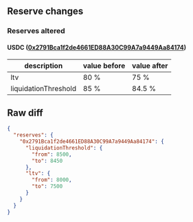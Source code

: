 ## Reserve changes

### Reserves altered

#### USDC ([0x2791Bca1f2de4661ED88A30C99A7a9449Aa84174](https://polygonscan.com/address/0x2791Bca1f2de4661ED88A30C99A7a9449Aa84174))

| description | value before | value after |
| --- | --- | --- |
| ltv | 80 % | 75 % |
| liquidationThreshold | 85 % | 84.5 % |


## Raw diff

```json
{
  "reserves": {
    "0x2791Bca1f2de4661ED88A30C99A7a9449Aa84174": {
      "liquidationThreshold": {
        "from": 8500,
        "to": 8450
      },
      "ltv": {
        "from": 8000,
        "to": 7500
      }
    }
  }
}
```